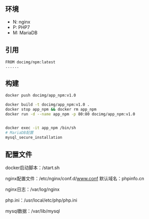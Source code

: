 ## 环境

- N: nginx
- P: PHP7
- M: MariaDB

## 引用

```
FROM docimg/npm:latest
......
```

## 构建
```bash
docker push docimg/app_npm:v1.0

docker build -t docimg/app_npm:v1.0 .
docker stop app_npm && docker rm app_npm
docker run -d --name app_npm -p 80:80 docimg/app_npm:v1.0


docker exec -it app_npm /bin/sh
# MariaDB配置
mysql_secure_installation
```

## 配置文件

docker启动脚本：/start.sh

nginx配置文件：/etc/nginx/conf.d/www.conf
默认域名：phpinfo.cn

nginx日志：/var/log/nginx

php.ini：/usr/local/etc/php/php.ini

mysql数据：/var/lib/mysql

